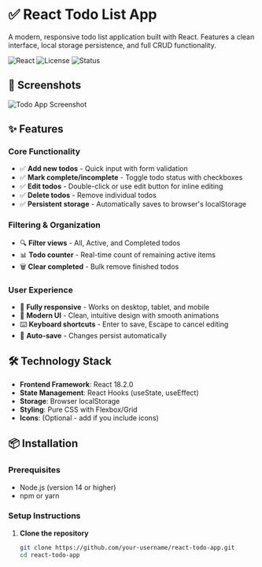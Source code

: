 # ✅ React Todo List App

A modern, responsive todo list application built with React. Features a clean interface, local storage persistence, and full CRUD functionality.

![React](https://img.shields.io/badge/React-18.2.0-blue)
![License](https://img.shields.io/badge/License-MIT-green)
![Status](https://img.shields.io/badge/Status-Active-brightgreen)

## 📸 Screenshots

![Todo App Screenshot](public/Screenshot(1).png)


## ✨ Features

### Core Functionality
- ✅ **Add new todos** - Quick input with form validation
- ✅ **Mark complete/incomplete** - Toggle todo status with checkboxes
- ✅ **Edit todos** - Double-click or use edit button for inline editing
- ✅ **Delete todos** - Remove individual todos
- ✅ **Persistent storage** - Automatically saves to browser's localStorage

### Filtering & Organization
- 🔍 **Filter views** - All, Active, and Completed todos
- 📊 **Todo counter** - Real-time count of remaining active items
- 🗑️ **Clear completed** - Bulk remove finished todos

### User Experience
- 📱 **Fully responsive** - Works on desktop, tablet, and mobile
- 🎨 **Modern UI** - Clean, intuitive design with smooth animations
- ⌨️ **Keyboard shortcuts** - Enter to save, Escape to cancel editing
- 💾 **Auto-save** - Changes persist automatically

## 🛠️ Technology Stack

- **Frontend Framework**: React 18.2.0
- **State Management**: React Hooks (useState, useEffect)
- **Storage**: Browser localStorage
- **Styling**: Pure CSS with Flexbox/Grid
- **Icons**: (Optional - add if you include icons)

## 📦 Installation

### Prerequisites
- Node.js (version 14 or higher)
- npm or yarn

### Setup Instructions

1. **Clone the repository**
   ```bash
   git clone https://github.com/your-username/react-todo-app.git
   cd react-todo-app
